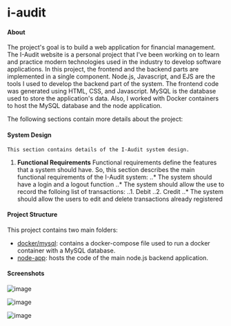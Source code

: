 # i-audit
  
#### About
  The project's goal is to build a web application for financial management. The I-Audit website is a personal project that I've been working on to learn and practice modern technologies used in the industry to develop software applications.
  In this project, the frontend and the backend parts are implemented in a single component. 
  Node.js, Javascript, and EJS are the tools I used to develop the backend part of the system.
  The frontend code was generated using HTML, CSS, and Javascript.
  MySQL is the database used to store the application's data.
  Also, I worked with Docker containers to host the MySQL database and the node application.
  
  The following sections contain more details about the project:  
  
  #### System Design
    This section contains details of the I-Audit system design.
 1. **Functional Requirements**
    Functional requirements define the features that a system should have. So, this section describes the main functional requirements of the I-Audit system:
    ..* The system should have a login and a logout function
    ..* The system should allow the use to record the folloing list of transactions:
      ..1. Debit
      ..2. Credit
    ..* The system should allow the users to edit and delete transactions already registered  

  
  #### Project Structure
  
  This project contains two main folders:
- [docker/mysql](https://github.com/crsalves/i-audit/tree/main/docker/mysql): contains a docker-compose file used to run a docker container with a MySQL database. 
- [node-app](https://github.com/crsalves/i-audit/tree/main/node-app): hosts the code of the main node.js backend application. 
  
  
#### Screenshots

![image](https://user-images.githubusercontent.com/43006731/147156977-497f1606-6a54-4c50-848a-c6ee94013cff.png)

![image](https://user-images.githubusercontent.com/43006731/147157956-7725bf38-f338-4348-80a1-3786cc55bb51.png)

![image](https://user-images.githubusercontent.com/43006731/147157986-63b9b416-de42-457f-9b2e-5ec2c1f30b0f.png)
